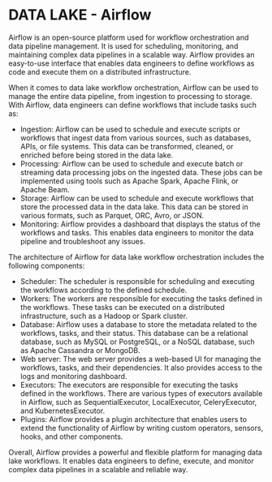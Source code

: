 # DATA LAKE -  Airflow

Airflow is an open-source platform used for workflow orchestration and data pipeline management. It is used for scheduling, monitoring, and maintaining complex data pipelines in a scalable way. Airflow provides an easy-to-use interface that enables data engineers to define workflows as code and execute them on a distributed infrastructure.

When it comes to data lake workflow orchestration, Airflow can be used to manage the entire data pipeline, from ingestion to processing to storage. With Airflow, data engineers can define workflows that include tasks such as:

- Ingestion: Airflow can be used to schedule and execute scripts or workflows that ingest data from various sources, such as databases, APIs, or file systems. This data can be transformed, cleaned, or enriched before being stored in the data lake.
- Processing: Airflow can be used to schedule and execute batch or streaming data processing jobs on the ingested data. These jobs can be implemented using tools such as Apache Spark, Apache Flink, or Apache Beam.
- Storage: Airflow can be used to schedule and execute workflows that store the processed data in the data lake. This data can be stored in various formats, such as Parquet, ORC, Avro, or JSON.
- Monitoring: Airflow provides a dashboard that displays the status of the workflows and tasks. This enables data engineers to monitor the data pipeline and troubleshoot any issues.

The architecture of Airflow for data lake workflow orchestration includes the following components:

- Scheduler: The scheduler is responsible for scheduling and executing the workflows according to the defined schedule.
- Workers: The workers are responsible for executing the tasks defined in the workflows. These tasks can be executed on a distributed infrastructure, such as a Hadoop or Spark cluster.
- Database: Airflow uses a database to store the metadata related to the workflows, tasks, and their status. This database can be a relational database, such as MySQL or PostgreSQL, or a NoSQL database, such as Apache Cassandra or MongoDB.
- Web server: The web server provides a web-based UI for managing the workflows, tasks, and their dependencies. It also provides access to the logs and monitoring dashboard.
- Executors: The executors are responsible for executing the tasks defined in the workflows. There are various types of executors available in Airflow, such as SequentialExecutor, LocalExecutor, CeleryExecutor, and KubernetesExecutor.
- Plugins: Airflow provides a plugin architecture that enables users to extend the functionality of Airflow by writing custom operators, sensors, hooks, and other components.

Overall, Airflow provides a powerful and flexible platform for managing data lake workflows. It enables data engineers to define, execute, and monitor complex data pipelines in a scalable and reliable way.